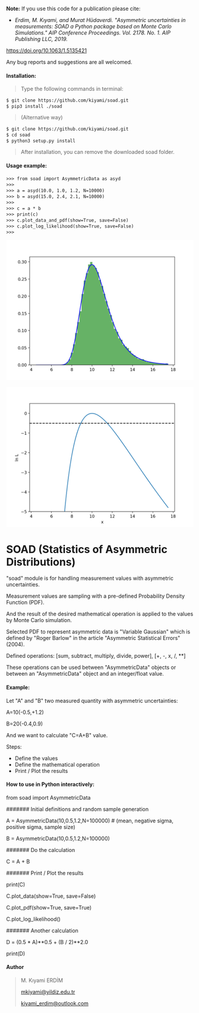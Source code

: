 **Note:** If you use this code for a publication please cite:

- <em>Erdіm, M. Kıyami, and Murat Hüdaverdі. "Asymmetric uncertainties in measurements: SOAD a Python package based on Monte Carlo Simulations." AIP Conference Proceedings. Vol. 2178. No. 1. AIP Publishing LLC, 2019.</em>

https://doi.org/10.1063/1.5135421

Any bug reports and suggestions are all welcomed.

#### Installation:

> Type the following commands in terminal:
>
    $ git clone https://github.com/kiyami/soad.git
    $ pip3 install ./soad

> (Alternative way)
>
    $ git clone https://github.com/kiyami/soad.git
    $ cd soad
    $ python3 setup.py install

> After installation, you can remove the downloaded soad folder.

#### Usage example:
    >>> from soad import AsymmetricData as asyd
    >>>
    >>> a = asyd(10.0, 1.0, 1.2, N=10000)
    >>> b = asyd(15.0, 2.4, 2.1, N=10000)
    >>>
    >>> c = a * b
    >>> print(c)
    >>> c.plot_data_and_pdf(show=True, save=False)
    >>> c.plot_log_likelihood(show=True, save=False)
    >>>

![GitHub Logo](/examples/data_and_pdf.png)

![GitHub Logo](/examples/loglikelihood.png)

# SOAD (Statistics of Asymmetric Distributions)

"soad" module is for handling measurement values with asymmetric uncertainties.

Measurement values are sampling with a pre-defined Probability Density Function (PDF).

And the result of the desired mathematical operation is applied to the values by Monte Carlo simulation.

Selected PDF to represent asymmetric data is "Variable Gaussian" which is defined by "Roger Barlow" in the article "Asymmetric Statistical Errors" (2004).


Defined operations:
[sum, subtract, multiply, divide, power], [+, -, x, /, **]

These operations can be used between "AsymmetricData" objects
or between an "AsymmetricData" object and an integer/float value.


#### Example:
Let "A" and "B" two measured quantity with asymmetric uncertainties:

A=10(-0.5,+1.2)

B=20(-0.4,0.9)

And we want to calculate "C=A+B" value.

Steps:
- Define the values
- Define the mathematical operation
- Print / Plot the results

#### How to use in Python interactively:

from soad import AsymmetricData

####### Initial definitions and random sample generation

A = AsymmetricData(10,0.5,1.2,N=100000) # (mean, negative sigma, positive sigma, sample size)

B = AsymmetricData(10,0.5,1.2,N=100000)

####### Do the calculation

C = A + B

####### Print / Plot the results

print(C)

C.plot_data(show=True, save=False)

C.plot_pdf(show=True, save=True)

C.plot_log_likelihood()

####### Another calculation

D = (0.5 * A)**0.5 + (B / 2)**2.0

print(D)



#### Author

> M. Kıyami ERDİM
> 
> mkiyami@yildiz.edu.tr
> 
> kiyami_erdim@outlook.com
